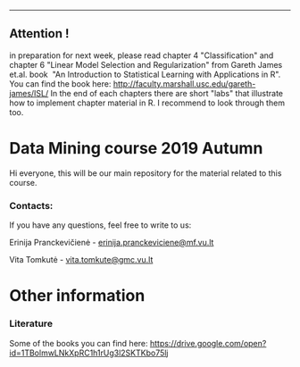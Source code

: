 
--------------------------
Attention !
-------------------

in preparation for next week, please read chapter 4 "Classification" and chapter 6 "Linear Model Selection and Regularization" from Gareth James et.al. book  "An Introduction to Statistical Learning with Applications in R".  You can find the book here: http://faculty.marshall.usc.edu/gareth-james/ISL/ 
In the end of each chapters there are short "labs" that illustrate how to implement chapter material in R. I recommend to look through them too. 


# Data Mining course 2019 Autumn

Hi everyone, this will be our main repository for the material related to this course.


### Contacts:
If you have any questions, feel free to write to us:

Erinija Pranckevičienė - erinija.pranckeviciene@mf.vu.lt

Vita Tomkutė - vita.tomkute@gmc.vu.lt

# Other information

### Literature

Some of the books you can find here:
https://drive.google.com/open?id=1TBolmwLNkXpRC1h1rUg3l2SKTKbo75lj



